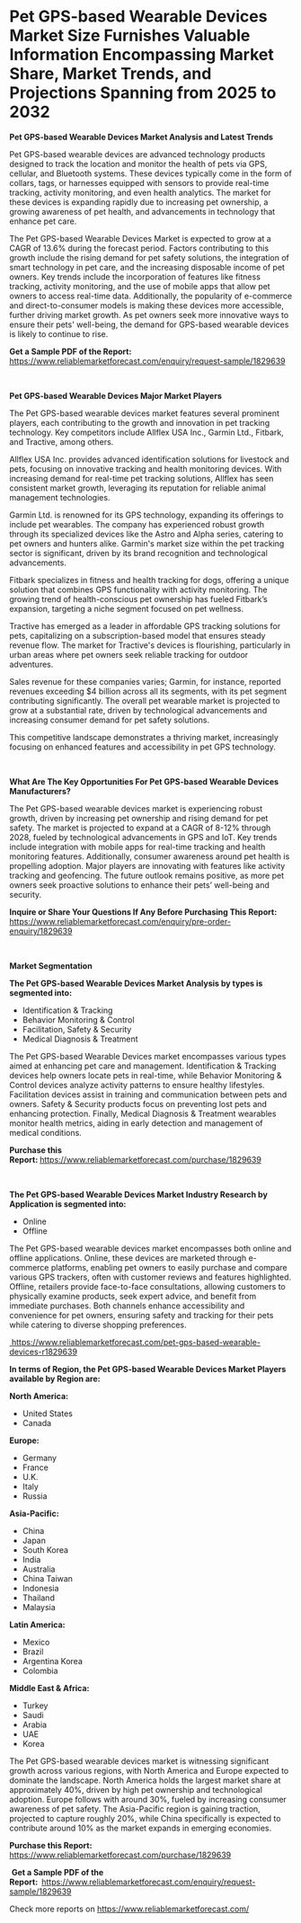 <p><h1>Pet GPS-based Wearable Devices Market Size Furnishes Valuable Information Encompassing Market Share, Market Trends, and Projections Spanning from 2025 to 2032</h1></p><p><strong>Pet GPS-based Wearable Devices Market Analysis and Latest Trends</strong></p>
<p><p>Pet GPS-based wearable devices are advanced technology products designed to track the location and monitor the health of pets via GPS, cellular, and Bluetooth systems. These devices typically come in the form of collars, tags, or harnesses equipped with sensors to provide real-time tracking, activity monitoring, and even health analytics. The market for these devices is expanding rapidly due to increasing pet ownership, a growing awareness of pet health, and advancements in technology that enhance pet care.</p><p>The Pet GPS-based Wearable Devices Market is expected to grow at a CAGR of 13.6% during the forecast period. Factors contributing to this growth include the rising demand for pet safety solutions, the integration of smart technology in pet care, and the increasing disposable income of pet owners. Key trends include the incorporation of features like fitness tracking, activity monitoring, and the use of mobile apps that allow pet owners to access real-time data. Additionally, the popularity of e-commerce and direct-to-consumer models is making these devices more accessible, further driving market growth. As pet owners seek more innovative ways to ensure their pets' well-being, the demand for GPS-based wearable devices is likely to continue to rise.</p></p>
<p><strong>Get a Sample PDF of the Report:&nbsp;</strong> <a href="https://www.reliablemarketforecast.com/enquiry/request-sample/1829639?utm_campaign=3081&utm_medium=2&utm_source=Github&utm_content=ia&utm_term=06042025&utm_id=pet-gps-based-wearable-devices">https://www.reliablemarketforecast.com/enquiry/request-sample/1829639</a></p>
<p>&nbsp;</p>
<p><strong>Pet GPS-based Wearable Devices Major Market Players</strong></p>
<p><p>The Pet GPS-based wearable devices market features several prominent players, each contributing to the growth and innovation in pet tracking technology. Key competitors include Allflex USA Inc., Garmin Ltd., Fitbark, and Tractive, among others.</p><p>Allflex USA Inc. provides advanced identification solutions for livestock and pets, focusing on innovative tracking and health monitoring devices. With increasing demand for real-time pet tracking solutions, Allflex has seen consistent market growth, leveraging its reputation for reliable animal management technologies.</p><p>Garmin Ltd. is renowned for its GPS technology, expanding its offerings to include pet wearables. The company has experienced robust growth through its specialized devices like the Astro and Alpha series, catering to pet owners and hunters alike. Garmin's market size within the pet tracking sector is significant, driven by its brand recognition and technological advancements.</p><p>Fitbark specializes in fitness and health tracking for dogs, offering a unique solution that combines GPS functionality with activity monitoring. The growing trend of health-conscious pet ownership has fueled Fitbark’s expansion, targeting a niche segment focused on pet wellness.</p><p>Tractive has emerged as a leader in affordable GPS tracking solutions for pets, capitalizing on a subscription-based model that ensures steady revenue flow. The market for Tractive's devices is flourishing, particularly in urban areas where pet owners seek reliable tracking for outdoor adventures.</p><p>Sales revenue for these companies varies; Garmin, for instance, reported revenues exceeding $4 billion across all its segments, with its pet segment contributing significantly. The overall pet wearable market is projected to grow at a substantial rate, driven by technological advancements and increasing consumer demand for pet safety solutions.</p><p>This competitive landscape demonstrates a thriving market, increasingly focusing on enhanced features and accessibility in pet GPS technology.</p></p>
<p>&nbsp;</p>
<p><strong>What Are The Key Opportunities For Pet GPS-based Wearable Devices Manufacturers?</strong></p>
<p><p>The Pet GPS-based wearable devices market is experiencing robust growth, driven by increasing pet ownership and rising demand for pet safety. The market is projected to expand at a CAGR of 8-12% through 2028, fueled by technological advancements in GPS and IoT. Key trends include integration with mobile apps for real-time tracking and health monitoring features. Additionally, consumer awareness around pet health is propelling adoption. Major players are innovating with features like activity tracking and geofencing. The future outlook remains positive, as more pet owners seek proactive solutions to enhance their pets’ well-being and security.</p></p>
<p><strong>Inquire or Share Your Questions If Any Before Purchasing This Report:</strong> <a href="https://www.reliablemarketforecast.com/enquiry/pre-order-enquiry/1829639?utm_campaign=3081&utm_medium=2&utm_source=Github&utm_content=ia&utm_term=06042025&utm_id=pet-gps-based-wearable-devices">https://www.reliablemarketforecast.com/enquiry/pre-order-enquiry/1829639</a></p>
<p>&nbsp;</p>
<p><strong>Market Segmentation</strong></p>
<p><strong>The Pet GPS-based Wearable Devices Market Analysis by types is segmented into:</strong></p>
<p><ul><li>Identification & Tracking</li><li>Behavior Monitoring & Control</li><li>Facilitation, Safety & Security</li><li>Medical Diagnosis & Treatment</li></ul></p>
<p><p>The Pet GPS-based Wearable Devices market encompasses various types aimed at enhancing pet care and management. Identification & Tracking devices help owners locate pets in real-time, while Behavior Monitoring & Control devices analyze activity patterns to ensure healthy lifestyles. Facilitation devices assist in training and communication between pets and owners. Safety & Security products focus on preventing lost pets and enhancing protection. Finally, Medical Diagnosis & Treatment wearables monitor health metrics, aiding in early detection and management of medical conditions.</p></p>
<p><strong>Purchase this Report:&nbsp;</strong><a href="https://www.reliablemarketforecast.com/purchase/1829639?utm_campaign=3081&utm_medium=2&utm_source=Github&utm_content=ia&utm_term=06042025&utm_id=pet-gps-based-wearable-devices">https://www.reliablemarketforecast.com/purchase/1829639</a></p>
<p>&nbsp;</p>
<p><strong>The Pet GPS-based Wearable Devices Market Industry Research by Application is segmented into:</strong></p>
<p><ul><li>Online</li><li>Offline</li></ul></p>
<p><p>The Pet GPS-based wearable devices market encompasses both online and offline applications. Online, these devices are marketed through e-commerce platforms, enabling pet owners to easily purchase and compare various GPS trackers, often with customer reviews and features highlighted. Offline, retailers provide face-to-face consultations, allowing customers to physically examine products, seek expert advice, and benefit from immediate purchases. Both channels enhance accessibility and convenience for pet owners, ensuring safety and tracking for their pets while catering to diverse shopping preferences.</p></p>
<p><a href="https://www.reliablemarketforecast.com/pet-gps-based-wearable-devices-r1829639?utm_campaign=3081&utm_medium=2&utm_source=Github&utm_content=ia&utm_term=06042025&utm_id=pet-gps-based-wearable-devices">&nbsp;https://www.reliablemarketforecast.com/pet-gps-based-wearable-devices-r1829639</a></p>
<p><strong>In terms of Region, the Pet GPS-based Wearable Devices Market Players available by Region are:</strong></p>
<p>
    <p> <strong> North America: </strong>
        <ul>
            <li>United States</li>
            <li>Canada</li>
        </ul>
        </p> 
    <p> <strong> Europe: </strong>
        <ul>
            <li>Germany</li>
            <li>France</li>
            <li>U.K.</li>
            <li>Italy</li>
            <li>Russia</li>
        </ul>
        </p> 
    <p> <strong> Asia-Pacific: </strong>
        <ul>
            <li>China</li>
            <li>Japan</li>
            <li>South Korea</li>
            <li>India</li>
            <li>Australia</li>
            <li>China Taiwan</li>
            <li>Indonesia</li>
            <li>Thailand</li>
            <li>Malaysia</li>
        </ul>
        </p> 
    <p> <strong> Latin America: </strong>
        <ul>
            <li>Mexico</li>
            <li>Brazil</li>
            <li>Argentina Korea</li>
            <li>Colombia</li>
        </ul>
        </p> 
    <p> <strong> Middle East & Africa: </strong>
        <ul>
            <li>Turkey</li>
            <li>Saudi</li>
            <li>Arabia</li>
            <li>UAE</li>
            <li>Korea</li>
        </ul>
    </p>
    </p>
<p><p>The Pet GPS-based wearable devices market is witnessing significant growth across various regions, with North America and Europe expected to dominate the landscape. North America holds the largest market share at approximately 40%, driven by high pet ownership and technological adoption. Europe follows with around 30%, fueled by increasing consumer awareness of pet safety. The Asia-Pacific region is gaining traction, projected to capture roughly 20%, while China specifically is expected to contribute around 10% as the market expands in emerging economies.</p></p>
<p><strong>Purchase this Report: </strong><a href="https://www.reliablemarketforecast.com/purchase/1829639?utm_campaign=3081&utm_medium=2&utm_source=Github&utm_content=ia&utm_term=06042025&utm_id=pet-gps-based-wearable-devices">https://www.reliablemarketforecast.com/purchase/1829639</a></p>
<p>&nbsp;<strong>Get a Sample PDF of the Report:&nbsp;&nbsp;</strong><a href="https://www.reliablemarketforecast.com/enquiry/request-sample/1829639?utm_campaign=3081&utm_medium=2&utm_source=Github&utm_content=ia&utm_term=06042025&utm_id=pet-gps-based-wearable-devices">https://www.reliablemarketforecast.com/enquiry/request-sample/1829639</a></p>
<p><strong></strong></p>
<p>Check more reports on <a href="https://www.reliablemarketforecast.com/?utm_campaign=3081&utm_medium=2&utm_source=Github&utm_content=ia&utm_term=06042025&utm_id=pet-gps-based-wearable-devices">https://www.reliablemarketforecast.com/</a></p>